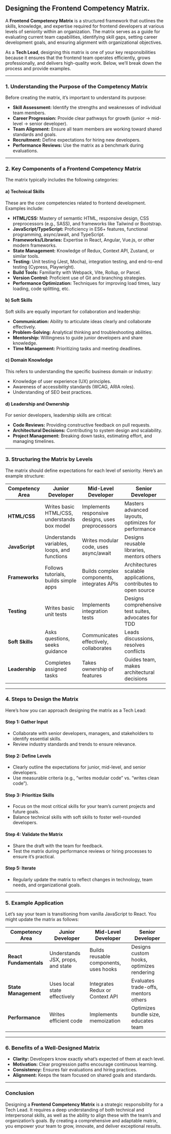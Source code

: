 ## Designing the Frontend Competency Matrix.

A **Frontend Competency Matrix** is a structured framework that outlines the skills, knowledge, and expertise required for frontend developers at various levels of seniority within an organization. The matrix serves as a guide for evaluating current team capabilities, identifying skill gaps, setting career development goals, and ensuring alignment with organizational objectives.

As a **Tech Lead**, designing this matrix is one of your key responsibilities because it ensures that the frontend team operates efficiently, grows professionally, and delivers high-quality work. Below, we’ll break down the process and provide examples.

---

### **1. Understanding the Purpose of the Competency Matrix**
Before creating the matrix, it’s important to understand its purpose:
- **Skill Assessment:** Identify the strengths and weaknesses of individual team members.
- **Career Progression:** Provide clear pathways for growth (junior → mid-level → senior developer).
- **Team Alignment:** Ensure all team members are working toward shared standards and goals.
- **Recruitment:** Define expectations for hiring new developers.
- **Performance Reviews:** Use the matrix as a benchmark during evaluations.

---

### **2. Key Components of a Frontend Competency Matrix**
The matrix typically includes the following categories:

#### **a) Technical Skills**
These are the core competencies related to frontend development. Examples include:
- **HTML/CSS:** Mastery of semantic HTML, responsive design, CSS preprocessors (e.g., SASS), and frameworks like Tailwind or Bootstrap.
- **JavaScript/TypeScript:** Proficiency in ES6+ features, functional programming, async/await, and TypeScript.
- **Frameworks/Libraries:** Expertise in React, Angular, Vue.js, or other modern frameworks.
- **State Management:** Knowledge of Redux, Context API, Zustand, or similar tools.
- **Testing:** Unit testing (Jest, Mocha), integration testing, and end-to-end testing (Cypress, Playwright).
- **Build Tools:** Familiarity with Webpack, Vite, Rollup, or Parcel.
- **Version Control:** Proficient use of Git and branching strategies.
- **Performance Optimization:** Techniques for improving load times, lazy loading, code splitting, etc.

#### **b) Soft Skills**
Soft skills are equally important for collaboration and leadership:
- **Communication:** Ability to articulate ideas clearly and collaborate effectively.
- **Problem-Solving:** Analytical thinking and troubleshooting abilities.
- **Mentorship:** Willingness to guide junior developers and share knowledge.
- **Time Management:** Prioritizing tasks and meeting deadlines.

#### **c) Domain Knowledge**
This refers to understanding the specific business domain or industry:
- Knowledge of user experience (UX) principles.
- Awareness of accessibility standards (WCAG, ARIA roles).
- Understanding of SEO best practices.

#### **d) Leadership and Ownership**
For senior developers, leadership skills are critical:
- **Code Reviews:** Providing constructive feedback on pull requests.
- **Architectural Decisions:** Contributing to system design and scalability.
- **Project Management:** Breaking down tasks, estimating effort, and managing timelines.

---

### **3. Structuring the Matrix by Levels**
The matrix should define expectations for each level of seniority. Here’s an example structure:

| **Competency Area** | **Junior Developer** | **Mid-Level Developer** | **Senior Developer** |
|----------------------|---------------------|-------------------------|-----------------------|
| **HTML/CSS**         | Writes basic HTML/CSS, understands box model | Implements responsive designs, uses preprocessors | Masters advanced layouts, optimizes for performance |
| **JavaScript**       | Understands variables, loops, and functions | Writes modular code, uses async/await | Designs reusable libraries, mentors others |
| **Frameworks**       | Follows tutorials, builds simple apps | Builds complex components, integrates APIs | Architectures scalable applications, contributes to open source |
| **Testing**          | Writes basic unit tests | Implements integration tests | Designs comprehensive test suites, advocates for TDD |
| **Soft Skills**      | Asks questions, seeks guidance | Communicates effectively, collaborates | Leads discussions, resolves conflicts |
| **Leadership**       | Completes assigned tasks | Takes ownership of features | Guides team, makes architectural decisions |

---

### **4. Steps to Design the Matrix**
Here’s how you can approach designing the matrix as a Tech Lead:

#### **Step 1: Gather Input**
- Collaborate with senior developers, managers, and stakeholders to identify essential skills.
- Review industry standards and trends to ensure relevance.

#### **Step 2: Define Levels**
- Clearly outline the expectations for junior, mid-level, and senior developers.
- Use measurable criteria (e.g., “writes modular code” vs. “writes clean code”).

#### **Step 3: Prioritize Skills**
- Focus on the most critical skills for your team’s current projects and future goals.
- Balance technical skills with soft skills to foster well-rounded developers.

#### **Step 4: Validate the Matrix**
- Share the draft with the team for feedback.
- Test the matrix during performance reviews or hiring processes to ensure it’s practical.

#### **Step 5: Iterate**
- Regularly update the matrix to reflect changes in technology, team needs, and organizational goals.

---

### **5. Example Application**
Let’s say your team is transitioning from vanilla JavaScript to React. You might update the matrix as follows:

| **Competency Area** | **Junior Developer** | **Mid-Level Developer** | **Senior Developer** |
|----------------------|---------------------|-------------------------|-----------------------|
| **React Fundamentals** | Understands JSX, props, and state | Builds reusable components, uses hooks | Designs custom hooks, optimizes rendering |
| **State Management**   | Uses local state effectively | Integrates Redux or Context API | Evaluates trade-offs, mentors others |
| **Performance**        | Writes efficient code | Implements memoization | Optimizes bundle size, educates team |

---

### **6. Benefits of a Well-Designed Matrix**
- **Clarity:** Developers know exactly what’s expected of them at each level.
- **Motivation:** Clear progression paths encourage continuous learning.
- **Consistency:** Ensures fair evaluations and hiring practices.
- **Alignment:** Keeps the team focused on shared goals and standards.

---

### **Conclusion**
Designing a **Frontend Competency Matrix** is a strategic responsibility for a Tech Lead. It requires a deep understanding of both technical and interpersonal skills, as well as the ability to align these with the team’s and organization’s goals. By creating a comprehensive and adaptable matrix, you empower your team to grow, innovate, and deliver exceptional results.